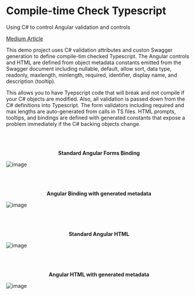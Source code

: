 # Compile-time Check Typescript

Using C# to control Angular validation and controls

[Medium Article](https://medium.com/@nullref/compile-time-checked-typescript-db5b60125d00)

This demo project uses C# validation attributes and custon Swagger generation to define compile-tim checked Typescript. The Angular controls and HTML are defined from object metadata constants emitted from the Swagger document including nullable, default, allow sort, data type, readonly, maxlength, minlength, required, identifier, display name, and description (tooltip).

This allows you to have Tyepscript code that will break and not compile if your C# objects are modified. Also, all validation is passed down from the C# definitions into Typescript. The form validators including required and max lengths are auto-generated from calls in TS files. HTML prompts, tooltips, and bindings are defined with generated constants that expose a problem immediately if the C# backing objects change.

<br/><br/>
<p align="center">
 <b>Standard Angular Forms Binding</b>
</p>

![image](https://github.com/nullrefio/FullStackDemo/assets/7587796/e585ef69-6168-4058-b142-f67270da5d57)


<br/><br/>
<p align="center">
 <b>Angular Binding with generated metadata</b>
</p>

![image](https://github.com/nullrefio/FullStackDemo/assets/7587796/3d3a7ba3-fceb-4b21-bd69-26218bc26c88)


<br/><br/>
<p align="center">
 <b>Standard Angular HTML</b>
</p>

![image](https://github.com/nullrefio/FullStackDemo/assets/7587796/a6664336-2d1c-4f8d-97dd-9b9c42fc6a9d)


<br/><br/>
<p align="center">
 <b>Angular HTML with generated metadata</b>
</p>

![image](https://github.com/nullrefio/FullStackDemo/assets/7587796/79d8f108-cfbe-4c68-972f-89d21929bc5c)


